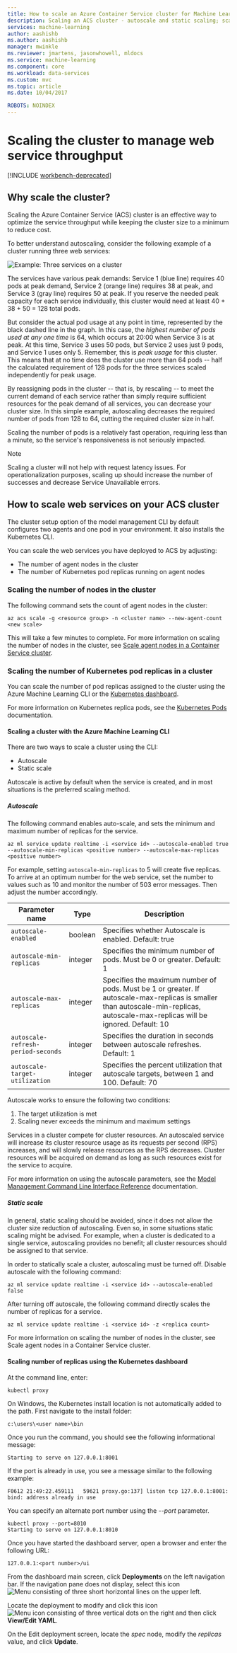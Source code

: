 ```yaml
---
title: How to scale an Azure Container Service cluster for Machine Learning | Microsoft Docs
description: Scaling an ACS cluster - autoscale and static scaling; scaling the number of nodes in the cluster
services: machine-learning
author: aashishb
ms.author: aashishb
manager: mwinkle
ms.reviewer: jmartens, jasonwhowell, mldocs
ms.service: machine-learning
ms.component: core
ms.workload: data-services
ms.custom: mvc
ms.topic: article
ms.date: 10/04/2017

ROBOTS: NOINDEX
---
```


# Scaling the cluster to manage web service throughput

[!INCLUDE [workbench-deprecated](../../../includes/aml-deprecating-preview-2017.md)]


## Why scale the cluster?

Scaling the Azure Container Service (ACS) cluster is an effective way to optimize the service throughput while keeping the cluster size to a minimum to reduce cost. 

To better understand autoscaling, consider the following example of a cluster running three web services:

![Example: Three services on a cluster](media/how-to-scale-clusters/three-services.png)

The services have various peak demands: Service 1 (blue line) requires 40 pods at peak demand, Service 2 (orange line) requires 38 at peak, and Service 3 (gray line) requires 50 at peak. If you reserve the needed peak capacity for each service individually, this cluster would need at least 40 + 38 + 50 = 128 total pods.

But consider the actual pod usage at any point in time, represented by the black dashed line in the graph. In this case, the *highest number of pods used at any one time* is 64, which occurs at 20:00 when Service 3 is at peak. At this time, Service 3 uses 50 pods, but Service 2 uses just 9 pods, and Service 1 uses only 5. Remember, this is *peak usage* for this cluster. This means that at no time does the cluster use more than 64 pods -- half the calculated requirement of 128 pods for the three services scaled independently for peak usage.

By reassigning pods in the cluster -- that is, by rescaling -- to meet the current demand of each service rather than simply require sufficient resources for the peak demand of all services, you can decrease your cluster size. In this simple example, autoscaling decreases the required number of pods from 128 to 64, cutting the required cluster size in half.

Scaling the number of pods is a relatively fast operation, requiring less than a minute, so the service's responsiveness is not seriously impacted.

> [!NOTE]
> Scaling a cluster will not help with request latency issues. For operationalization purposes, scaling up should increase the number of successes and decrease Service Unavailable errors. 

## How to scale web services on your ACS cluster

The cluster setup option of the model management CLI by default configures two agents and one pod in your environment. It also installs the Kubernetes CLI.

You can scale the web services you have deployed to ACS by adjusting:

* The number of agent nodes in the cluster
* The number of Kubernetes pod replicas running on agent nodes

### Scaling the number of nodes in the cluster

The following command sets the count of agent nodes in the cluster:

```
az acs scale -g <resource group> -n <cluster name> --new-agent-count <new scale>
```

This will take a few minutes to complete. For more information on scaling the number of nodes in the cluster, see [Scale agent nodes in a Container Service cluster](https://docs.microsoft.com/azure/container-service/container-service-scale).

### Scaling the number of Kubernetes pod replicas in a cluster
 
You can scale the number of pod replicas assigned to the cluster using the Azure Machine Learning CLI or the [Kubernetes dashboard](https://kubernetes.io/docs/tasks/access-application-cluster/web-ui-dashboard/).

For more information on Kubernetes replica pods, see the [Kubernetes Pods](https://kubernetes.io/docs/concepts/workloads/pods/pod/) documentation.

#### Scaling a cluster with the Azure Machine Learning CLI

There are two ways to scale a cluster using the CLI:

- Autoscale
- Static scale

Autoscale is active by default when the service is created, and in most situations is the preferred scaling method.

##### Autoscale

The following command enables auto-scale, and sets the minimum and maximum number of replicas for the service.

```
az ml service update realtime -i <service id> --autoscale-enabled true --autoscale-min-replicas <positive number> --autoscale-max-replicas <positive number>
```

For example, setting `autoscale-min-replicas` to 5 will create five replicas. To arrive at an optimum number for the web service, set the number to values such as 10 and monitor the number of 503 error messages. Then adjust the number accordingly.


| Parameter name | Type | Description |
|--------------------|--------------------|--------------------|
| `autoscale-enabled` | boolean | Specifies whether Autoscale is enabled. Default: true |
| `autoscale-min-replicas` | integer | Specifies the minimum number of pods. Must be 0 or greater. Default: 1 |
| `autoscale-max-replicas` | integer | Specifies the maximum number of pods. Must be 1 or greater. If autoscale-max-replicas is smaller than autoscale-min-replicas, autoscale-max-replicas will be ignored. Default: 10 |
| `autoscale-refresh-period-seconds` | integer | Specifies the duration in seconds between autoscale refreshes. Default: 1 |
| `autoscale-target-utilization` | integer | Specifies the percent utilization that autoscale targets, between 1 and 100. Default: 70 |

Autoscale works to ensure the following two conditions:

1. The target utilization is met
2. Scaling never exceeds the minimum and maximum settings

Services in a cluster compete for cluster resources. An autoscaled service will increase its cluster resource usage as its requests per second (RPS) increases, and will slowly release resources as the RPS decreases. Cluster resources will be acquired on demand as long as such resources exist for the service to acquire.

For more information on using the autoscale parameters, see the [Model Management Command Line Interface Reference](model-management-cli-reference.md) documentation.

##### Static scale

In general, static scaling should be avoided, since it does not allow the cluster size reduction of autoscaling. Even so, in some situations static scaling might be advised. For example, when a cluster is dedicated to a single service, autoscaling provides no benefit; all cluster resources should be assigned to that service.

In order to statically scale a cluster, autoscaling must be turned off. Disable autoscale with the following command:

```
az ml service update realtime -i <service id> --autoscale-enabled false
```

After turning off autoscale, the following command directly scales the number of replicas for a service.

```
az ml service update realtime -i <service id> -z <replica count>
```
 
For more information on scaling the number of nodes in the cluster, see Scale agent nodes in a Container Service cluster.

#### Scaling number of replicas using the Kubernetes dashboard

At the command line, enter:

```
kubectl proxy
```

On Windows, the Kubernetes install location is not automatically added to the path. First navigate to the install folder:

```
c:\users\<user name>\bin
```

Once you run the command, you should see the following informational message:

```
Starting to serve on 127.0.0.1:8001
```

If the port is already in use, you see a message similar to the following example:

```
F0612 21:49:22.459111   59621 proxy.go:137] listen tcp 127.0.0.1:8001: bind: address already in use
```

You can specify an alternate port number using the *--port* parameter.

```
kubectl proxy --port=8010
Starting to serve on 127.0.0.1:8010
```

Once you have started the dashboard server, open a browser and enter the following URL:

```
127.0.0.1:<port number>/ui
```

From the dashboard main screen, click **Deployments** on the left navigation bar. If the navigation pane does not display, select this icon ![Menu consisting of three short horizontal lines](media/how-to-scale-clusters/icon-hamburger.png) on the upper left.

Locate the deployment to modify and click this icon ![Menu icon consisting of three vertical dots](media/how-to-scale-clusters/icon-kebab.png) on the right and then click **View/Edit YAML**.

On the Edit deployment screen, locate the *spec* node, modify the *replicas* value, and click **Update**.
